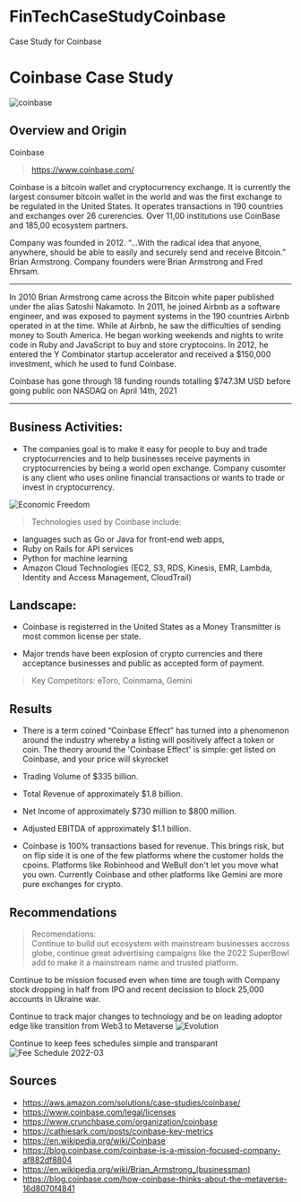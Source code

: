 # FinTechCaseStudyCoinbase
Case Study for Coinbase

# Coinbase  Case Study

![coinbase](https://encrypted-tbn0.gstatic.com/images?q=tbn:ANd9GcRSAr0YNWmTqi8u157GwO73OdMYTt8D_Zb56g&usqp=CAU)

## Overview and Origin

Coinbase  
 > https://www.coinbase.com/

  Coinbase is a bitcoin wallet and cryptocurrency exchange.  It is currently the largest consumer bitcoin wallet in the world and was the first exchange to be regulated in the United States.  It operates transactions in 190 countries and exchanges over 26 curerencies.  Over 11,00 institutions use CoinBase and 185,00 ecosystem partners. 

Company was founded in 2012.  “...With the radical idea that anyone, anywhere, should be able to easily and securely send and receive Bitcoin.” Brian Armstrong.  Company founders were Brian Armstrong and Fred Ehrsam.

***
In 2010 Brian Armstrong came across the Bitcoin white paper published under the alias Satoshi Nakamoto. In 2011, he joined Airbnb as a software engineer, and was exposed to payment systems in the 190 countries Airbnb operated in at the time. While at Airbnb, he saw the difficulties of sending money to South America. He began working weekends and nights to write code in Ruby and JavaScript to buy and store cryptocoins. In 2012, he entered the Y Combinator startup accelerator and received a $150,000 investment, which he used to fund Coinbase.

Coinbase has gone through 18 funding rounds totalling  $747.3M USD before going public oon NASDAQ on April 14th, 2021

***
## Business Activities:

* The companies goal is to make it easy for people to buy and trade cryptocurrencies and to help businesses receive payments in cryptocurrencies by being a world open exchange.  Company cusomter is any client who uses online financial transactions or wants to trade or invest in cryptocurrency.  

![Economic Freedom](https://miro.medium.com/max/1400/1*7FuZWFgz2r2nwlmOc2sX9A.png)


> Technologies used by Coinbase include:
* languages such as Go or Java for front-end web apps, 
* Ruby on Rails for API services
* Python for machine learning 
* Amazon Cloud Technologies (EC2, S3, RDS, Kinesis, EMR, Lambda, Identity and Access Management, CloudTrail)



## Landscape:

* Coinbase is registerred in the United States as a Money Transmitter is most common license per state.

* Major trends have been explosion of crypto currencies and there acceptance businesses and public as accepted form of payment.

> Key Competitors:  eToro, Coinmama, Gemini 


## Results

* There is a term coined  “Coinbase Effect” has turned into a phenomenon around the industry whereby a listing will positively affect a token or coin. The theory around the 'Coinbase Effect' is simple: get listed on Coinbase, and your price will skyrocket

* Trading Volume of $335 billion.
* Total Revenue of approximately $1.8 billion.
* Net Income of approximately $730 million to $800 million.
* Adjusted EBITDA of approximately $1.1 billion.


* Coinbase is 100% transactions based for revenue. This brings risk, but on flip side it is one of the few platforms where the customer holds the cpoins. Platforms like Robinhood and WeBull don't let you move what you own. Currently Coinbase and other platforms like Gemini are more pure exchanges for crypto.


## Recommendations

> Recomendations:  
Continue to build out ecosystem with mainstream businesses accross globe,  continue great advertising campaigns like the 2022 SuperBowl add to make it a mainstream name and trusted platform.  

Continue to be mission focused even when time are tough with Company stock dropping in half from IPO and recent decission to block 25,000 accounts in Ukraine war.

Continue to track major changes to technology and be on leading adoptor edge like transition from Web3  to Metaverse
![Evolution](https://miro.medium.com/max/1400/0*YkpcORRVIEhtNIXf)

Continue to keep fees schedules simple and transparant
![Fee Schedule 2022-03](https://miro.medium.com/max/1400/1*aTNJy0bEMIEr-Upqp7WeAA.png)

## Sources
* https://aws.amazon.com/solutions/case-studies/coinbase/
* https://www.coinbase.com/legal/licenses
* https://www.crunchbase.com/organization/coinbase
* https://cathiesark.com/posts/coinbase-key-metrics
* https://en.wikipedia.org/wiki/Coinbase
* https://blog.coinbase.com/coinbase-is-a-mission-focused-company-af882df8804
* https://en.wikipedia.org/wiki/Brian_Armstrong_(businessman)
* https://blog.coinbase.com/how-coinbase-thinks-about-the-metaverse-16d8070f4841


